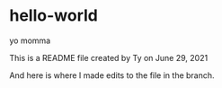 # hello-world
yo momma

This is a README file created by Ty on June 29, 2021

And here is where I made edits to the file in the branch.

